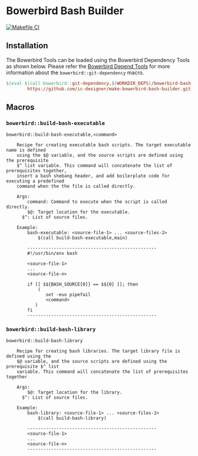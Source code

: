 # Bowerbird Bash Builder

[![Makefile CI](https://github.com/ic-designer/make-bowerbird-bash-builder/actions/workflows/makefile.yml/badge.svg)](https://github.com/ic-designer/make-bowerbird-bash-builder/actions/workflows/makefile.yml)

## Installation

The Bowerbird Tools can be loaded using the Bowerbird Dependency Tools as shown
below. Please refer the [Bowerbird Depend Tools](https://github.com/ic-designer/make-bowerbird-deps.git)
for more information about the `bowerbird::git-dependency` macro.

```makefile
$(eval $(call bowerbird::git-dependency,$(WORKDIR_DEPS)/bowerbird-bash-builder,\
        https://github.com/ic-designer/make-bowerbird-bash-builder.git,main,bowerbird.mk))
```

## Macros

### `bowerbird::build-bash-executable`

```
bowerbird::build-bash-executable,<command>

    Recipe for creating executable bash scripts. The target executable name is defined
    using the $@ variable, and the source scripts are defined using  the prerequisite
    $^ list variable. This command will concatenate the list of prerequisites together,
    insert a bash shebang header, and add boilerplate code for executing a predefined
    command when the the file is called directly.

    Args:
        command: Command to execute when the script is called directly.
        $@: Target location for the executable.
      $^: List of source files.

    Example:
        bash-executable: <source-file-1> ... <source-files-2>
            $(call build-bash-executable,main)

        -------------------------------------------------
        #!/usr/bin/env bash

        <source-file-1>
        ...
        <source-file-n>

        if [[ $${BASH_SOURCE[0]} == $${0} ]]; then
            (
               set -euo pipefail
               <command>
           )
        fi
        -------------------------------------------------
```

### `bowerbird::build-bash-library`

```
bowerbird::build-bash-library

    Recipe for creating bash libraries. The target library file is defined using the
    $@ variable, and the source scripts are defined using the prerequisite $^ list
    variable. This command will concatenate the list of prerequisites together

    Args:
        $@: Target location for the library.
      $^: List of source files.

    Example:
        bash-library: <source-file-1> ... <source-files-2>
            $(call build-bash-library)

        -------------------------------------------------
        <source-file-1>
        ...
        <source-file-n>
        -------------------------------------------------
```

